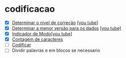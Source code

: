 # codificacao
- [x] [Determinar o nivel de correção](1_determinar_o_nivel_de_correcao.md) [[you tube]](https://youtu.be/tuWauMO8iZ4)
- [x] [Determinar a menor versão para os dados](2_determinar_a_menor_versao.md) [[you tube]](https://youtu.be/kWZuTy0OIEE)
- [x] [Indicador de Modo](3_indicador_de_modo.md)[[you tube]](https://youtu.be/WEVxzWc5WH0)
- [x] [Contagem de caracteres](4_contagem_de_caracteres.md)
- [ ] [Codificar](5_codificar.md)
- [ ] Dividir palavras e em blocos se necessario
